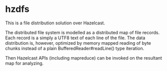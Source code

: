 # hzdfs
This is a file distribution solution over Hazelcast.

The distributed file system is modelled as a distributed map of file records. Each record is a simply a UTF8 text of each line of the file. The data distribution is, however, optimized by memory mapped reading of byte chunks instead of a plain BufferedReader#readLine() type iteration.

Then Hazelcast APIs (including mapreduce) can be invoked on the resultant map for analyzing.
